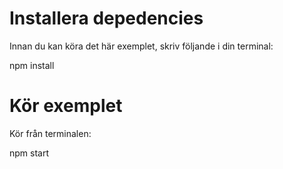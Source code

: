 # Installera depedencies
Innan du kan köra det här exemplet, skriv följande i din terminal:

npm install

# Kör exemplet
Kör från terminalen:

npm start